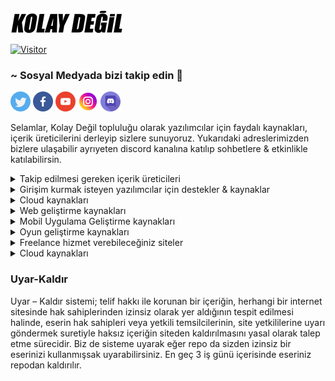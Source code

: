 <img src="images/kolaydegil-logo.png" alt="Kolay Değil logo" />

[![Visitor](https://visitor-badge.laobi.icu/badge?page_id=Kolay-Degil.yazilimcilar-icin-kaynak-arsivi)](#)

### ~ Sosyal Medyada bizi takip edin 🤙
<a href="https://twitter.com/kolaydegil19" target="_blank"><img src="images/twitter.png" width="32" alt="Kolay değil twitter" /></a>
<a href="https://www.facebook.com/kolaydegil19" target="_blank"><img src="images/facebook.png" width="32" alt="Kolay değil facebook" /></a>
<a href="https://www.youtube.com/kolaydegil" target="_blank"><img src="images/youtube.png" width="32" alt="Kolay değil youtube" /></a>
<a href="https://instagram.com/kolaydegil19" target="_blank"><img src="images/instagram.png" width="32" alt="Kolay değil instagram" /></a>
<a href="https://discord.gg/GFKMreESRg" target="_blank"><img src="images/discord.png" width="32" alt="Kolay değil discord" /></a>
  
Selamlar, Kolay Değil topluluğu olarak yazılımcılar için faydalı kaynakları, içerik üreticilerini derleyip sizlere sunuyoruz. Yukarıdaki adreslerimizden bizlere ulaşabilir ayrıyeten discord kanalına katılıp sohbetlere & etkinlikle katılabilirsin.

<details>
<summary>Takip edilmesi gereken içerik üreticileri</summary>  
## Çok yakında..
</details>

<details>
<summary>Girişim kurmak isteyen yazılımcılar için destekler & kaynaklar</summary>  
## Çok yakında..
</details>

<details>
<summary>Cloud kaynakları</summary>  
## Çok yakında..
</details>

<details>
<summary>Web geliştirme kaynakları</summary>  
## Çok yakında..
</details>

<details>
<summary>Mobil Uygulama Geliştirme kaynakları</summary>  
## Çok yakında..
</details>

<details>
<summary>Oyun geliştirme kaynakları</summary>  
## Çok yakında..
</details>

<details>
<summary>Freelance hizmet verebileceğiniz siteler</summary>  
## Çok yakında..
</details>

<details>
<summary>Cloud kaynakları</summary>  
## Çok yakında..
</details>

### Uyar-Kaldır
Uyar – Kaldır sistemi; telif hakkı ile korunan bir içeriğin, herhangi bir internet sitesinde hak sahiplerinden izinsiz olarak yer aldığının tespit edilmesi halinde, eserin hak sahipleri veya yetkili temsilcilerinin, site yetkililerine uyarı göndermek suretiyle haksız içeriğin siteden kaldırılmasını yasal olarak talep etme sürecidir. Biz de sisteme uyarak eğer repo da sizden izinsiz bir eserinizi kullanmışsak uyarabilirsiniz. En geç 3 iş günü içerisinde eseriniz repodan kaldırılır.
